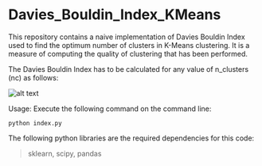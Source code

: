 # Davies_Bouldin_Index_KMeans
This repository contains a naive implementation of Davies Bouldin Index used to find the optimum number of clusters in K-Means clustering. It is a measure of computing the quality of clustering that has been performed. 

The Davies Bouldin Index has to be calculated for any value of n_clusters (nc) as follows:

![alt text](https://github.com/akankshadara/Davies_Bouldin_Index_KMeans/blob/master/db_index.png)

Usage: Execute the following command on the command line:
```{r, engine='bash', count_lines}
python index.py
```

The following python libraries are the required dependencies for this code:
> sklearn, 
> scipy, 
> pandas
